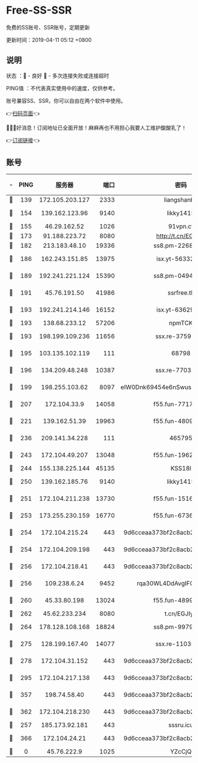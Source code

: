 # Free-SS-SSR

免费的SS账号、SSR账号，定期更新

更新时间：2019-04-11 05:12 +0800

## 说明

状态     ：🙂 - 良好 🙁 - 多次连接失败或连接超时

PING值   ：不代表真实使用中的速度，仅供参考。

账号兼容SS、SSR，你可以自由在两个软件中使用。

👉[扫码页面](https://liesauer.github.io/Free-SS-SSR/)👈

🎉🎉🎉好消息！订阅地址已全面开放！麻麻再也不用担心我要人工维护酸酸乳了！

👉[订阅链接](https://www.liesauer.net/yogurt/subscribe?ACCESS_TOKEN=DAYxR3mMaZAsaqUb)👈

## 账号

|-|PING|服务器|端口|密码|加密方式|区域|
|:----:|:----:|:-----:|-----:|:----:|:----:|:----:|
|🙂|139|172.105.203.127|2333|liangshanbo|chacha20|JP|
|🙂|154|139.162.123.96|9140|likky1415|aes-256-cfb|JP|
|🙂|155|46.29.162.52|1026|91vpn.cf|rc4-md5|RU|
|🙂|173|91.188.223.72|8080|http://t.cn/EGJIyrl|rc4-md5|RU|
|🙂|182|213.183.48.10|19336|ss8.pm-22686447|rc4-md5|RU|
|🙂|186|162.243.151.85|13975|isx.yt-56332103|aes-256-cfb|US|
|🙂|189|192.241.221.124|15390|ss8.pm-04947608|aes-256-cfb|US|
|🙂|191|45.76.191.50|41986|ssrfree.tk|aes-256-cfb|SG|
|🙂|193|192.241.214.146|16152|isx.yt-63629837|aes-256-cfb|US|
|🙂|193|138.68.233.12|57206|npmTCK|rc4-md5|US|
|🙂|193|198.199.109.236|11656|ssx.re-37591110|aes-256-cfb|US|
|🙂|195|103.135.102.119|111|68798|aes-256-cfb|HK|
|🙂|196|134.209.48.248|10387|ssx.re-77031461|aes-256-cfb|US|
|🙂|199|198.255.103.62|8097|eIW0Dnk69454e6nSwuspv9DmS201tQ0D|aes-256-cfb|US|
|🙂|207|172.104.33.9|14058|f55.fun-77177224|aes-256-cfb|SG|
|🙂|221|139.162.51.39|19963|f55.fun-48093966|aes-256-cfb|SG|
|🙂|236|209.141.34.228|111|465795|aes-256-cfb|US|
|🙂|243|172.104.49.207|13048|f55.fun-19621316|aes-256-cfb|SG|
|🙂|244|155.138.225.144|45135|KSS18l|rc4-md5|US|
|🙂|250|139.162.185.76|9140|likky1415|aes-256-cfb|DE|
|🙂|251|172.104.211.238|13730|f55.fun-15169822|aes-256-cfb|US|
|🙂|253|173.255.230.159|16770|f55.fun-67367687|aes-256-cfb|US|
|🙂|254|172.104.215.24|443|9d6cceaa373bf2c8acb22e60b6a58be6|aes-256-cfb|US|
|🙂|254|172.104.209.198|443|9d6cceaa373bf2c8acb22e60b6a58be6|aes-256-cfb|US|
|🙂|256|172.104.218.41|443|9d6cceaa373bf2c8acb22e60b6a58be6|aes-256-cfb|US|
|🙂|256|109.238.6.24|9452|rqa30WL4DdAvgIFG6Fs3znzTa|aes-256-cfb|FR|
|🙂|260|45.33.80.198|13024|f55.fun-48999874|aes-256-cfb|US|
|🙂|262|45.62.233.234|8080|t.cn/EGJIyrl|rc4-md5|CA|
|🙂|264|178.128.108.168|18824|ss8.pm-99790285|aes-256-cfb|SG|
|🙂|275|128.199.167.40|14077|ssx.re-11035717|aes-256-cfb|SG|
|🙂|278|172.104.31.152|443|9d6cceaa373bf2c8acb22e60b6a58be6|aes-256-cfb|US|
|🙂|295|172.104.217.138|443|9d6cceaa373bf2c8acb22e60b6a58be6|aes-256-cfb|US|
|🙂|357|198.74.58.40|443|9d6cceaa373bf2c8acb22e60b6a58be6|aes-256-cfb|US|
|🙂|362|172.104.218.230|443|9d6cceaa373bf2c8acb22e60b6a58be6|aes-256-cfb|US|
|🙂|257|185.173.92.181|443|sssru.icu|rc4-md5|RU|
|🙂|366|172.104.24.21|443|9d6cceaa373bf2c8acb22e60b6a58be6|aes-256-cfb|US|
|🙁|0|45.76.222.9|1025|YZcCjQ|rc4-md5|JP|
